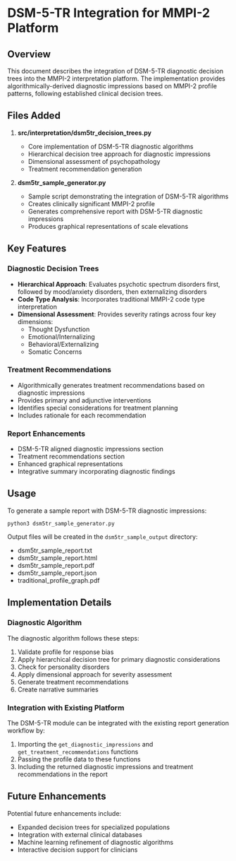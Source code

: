 # DSM-5-TR Integration for MMPI-2 Platform

## Overview
This document describes the integration of DSM-5-TR diagnostic decision trees into the MMPI-2 interpretation platform. The implementation provides algorithmically-derived diagnostic impressions based on MMPI-2 profile patterns, following established clinical decision trees.

## Files Added
1. **src/interpretation/dsm5tr_decision_trees.py**
   - Core implementation of DSM-5-TR diagnostic algorithms
   - Hierarchical decision tree approach for diagnostic impressions
   - Dimensional assessment of psychopathology
   - Treatment recommendation generation

2. **dsm5tr_sample_generator.py**
   - Sample script demonstrating the integration of DSM-5-TR algorithms
   - Creates clinically significant MMPI-2 profile
   - Generates comprehensive report with DSM-5-TR diagnostic impressions
   - Produces graphical representations of scale elevations

## Key Features

### Diagnostic Decision Trees
- **Hierarchical Approach**: Evaluates psychotic spectrum disorders first, followed by mood/anxiety disorders, then externalizing disorders
- **Code Type Analysis**: Incorporates traditional MMPI-2 code type interpretation
- **Dimensional Assessment**: Provides severity ratings across four key dimensions:
  - Thought Dysfunction
  - Emotional/Internalizing
  - Behavioral/Externalizing
  - Somatic Concerns

### Treatment Recommendations
- Algorithmically generates treatment recommendations based on diagnostic impressions
- Provides primary and adjunctive interventions
- Identifies special considerations for treatment planning
- Includes rationale for each recommendation

### Report Enhancements
- DSM-5-TR aligned diagnostic impressions section
- Treatment recommendations section
- Enhanced graphical representations
- Integrative summary incorporating diagnostic findings

## Usage
To generate a sample report with DSM-5-TR diagnostic impressions:
```
python3 dsm5tr_sample_generator.py
```

Output files will be created in the `dsm5tr_sample_output` directory:
- dsm5tr_sample_report.txt
- dsm5tr_sample_report.html
- dsm5tr_sample_report.pdf
- dsm5tr_sample_report.json
- traditional_profile_graph.pdf

## Implementation Details

### Diagnostic Algorithm
The diagnostic algorithm follows these steps:
1. Validate profile for response bias
2. Apply hierarchical decision tree for primary diagnostic considerations
3. Check for personality disorders
4. Apply dimensional approach for severity assessment
5. Generate treatment recommendations
6. Create narrative summaries

### Integration with Existing Platform
The DSM-5-TR module can be integrated with the existing report generation workflow by:
1. Importing the `get_diagnostic_impressions` and `get_treatment_recommendations` functions
2. Passing the profile data to these functions
3. Including the returned diagnostic impressions and treatment recommendations in the report

## Future Enhancements
Potential future enhancements include:
- Expanded decision trees for specialized populations
- Integration with external clinical databases
- Machine learning refinement of diagnostic algorithms
- Interactive decision support for clinicians
